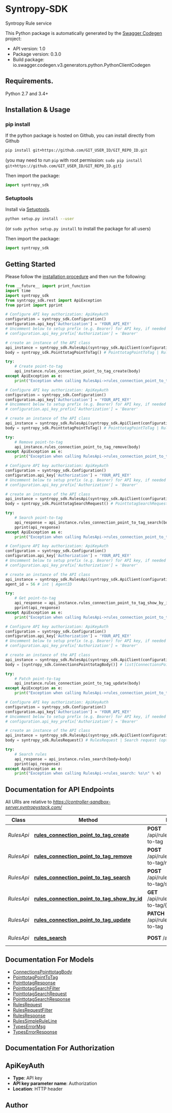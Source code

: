 # Syntropy-SDK
Syntropy Rule service

This Python package is automatically generated by the [Swagger Codegen](https://github.com/swagger-api/swagger-codegen) project:

- API version: 1.0
- Package version: 0.3.0
- Build package: io.swagger.codegen.v3.generators.python.PythonClientCodegen

## Requirements.

Python 2.7 and 3.4+

## Installation & Usage
### pip install

If the python package is hosted on Github, you can install directly from Github

```sh
pip install git+https://github.com/GIT_USER_ID/GIT_REPO_ID.git
```
(you may need to run `pip` with root permission: `sudo pip install git+https://github.com/GIT_USER_ID/GIT_REPO_ID.git`)

Then import the package:
```python
import syntropy_sdk 
```

### Setuptools

Install via [Setuptools](http://pypi.python.org/pypi/setuptools).

```sh
python setup.py install --user
```
(or `sudo python setup.py install` to install the package for all users)

Then import the package:
```python
import syntropy_sdk
```

## Getting Started

Please follow the [installation procedure](#installation--usage) and then run the following:

```python
from __future__ import print_function
import time
import syntropy_sdk
from syntropy_sdk.rest import ApiException
from pprint import pprint

# Configure API key authorization: ApiKeyAuth
configuration = syntropy_sdk.Configuration()
configuration.api_key['Authorization'] = 'YOUR_API_KEY'
# Uncomment below to setup prefix (e.g. Bearer) for API key, if needed
# configuration.api_key_prefix['Authorization'] = 'Bearer'

# create an instance of the API class
api_instance = syntropy_sdk.RulesApi(syntropy_sdk.ApiClient(configuration))
body = syntropy_sdk.PointtotagPointToTag() # PointtotagPointToTag | Rule per Tag data.

try:
    # Create point-to-tag
    api_instance.rules_connection_point_to_tag_create(body)
except ApiException as e:
    print("Exception when calling RulesApi->rules_connection_point_to_tag_create: %s\n" % e)

# Configure API key authorization: ApiKeyAuth
configuration = syntropy_sdk.Configuration()
configuration.api_key['Authorization'] = 'YOUR_API_KEY'
# Uncomment below to setup prefix (e.g. Bearer) for API key, if needed
# configuration.api_key_prefix['Authorization'] = 'Bearer'

# create an instance of the API class
api_instance = syntropy_sdk.RulesApi(syntropy_sdk.ApiClient(configuration))
body = syntropy_sdk.PointtotagPointToTag() # PointtotagPointToTag | Rule per Tag data.

try:
    # Remove point-to-tag
    api_instance.rules_connection_point_to_tag_remove(body)
except ApiException as e:
    print("Exception when calling RulesApi->rules_connection_point_to_tag_remove: %s\n" % e)

# Configure API key authorization: ApiKeyAuth
configuration = syntropy_sdk.Configuration()
configuration.api_key['Authorization'] = 'YOUR_API_KEY'
# Uncomment below to setup prefix (e.g. Bearer) for API key, if needed
# configuration.api_key_prefix['Authorization'] = 'Bearer'

# create an instance of the API class
api_instance = syntropy_sdk.RulesApi(syntropy_sdk.ApiClient(configuration))
body = syntropy_sdk.PointtotagSearchRequest() # PointtotagSearchRequest | Search request

try:
    # Search point-to-tag
    api_response = api_instance.rules_connection_point_to_tag_search(body)
    pprint(api_response)
except ApiException as e:
    print("Exception when calling RulesApi->rules_connection_point_to_tag_search: %s\n" % e)

# Configure API key authorization: ApiKeyAuth
configuration = syntropy_sdk.Configuration()
configuration.api_key['Authorization'] = 'YOUR_API_KEY'
# Uncomment below to setup prefix (e.g. Bearer) for API key, if needed
# configuration.api_key_prefix['Authorization'] = 'Bearer'

# create an instance of the API class
api_instance = syntropy_sdk.RulesApi(syntropy_sdk.ApiClient(configuration))
agent_id = 56 # int | AgentID

try:
    # Get point-to-tag
    api_response = api_instance.rules_connection_point_to_tag_show_by_id(agent_id)
    pprint(api_response)
except ApiException as e:
    print("Exception when calling RulesApi->rules_connection_point_to_tag_show_by_id: %s\n" % e)

# Configure API key authorization: ApiKeyAuth
configuration = syntropy_sdk.Configuration()
configuration.api_key['Authorization'] = 'YOUR_API_KEY'
# Uncomment below to setup prefix (e.g. Bearer) for API key, if needed
# configuration.api_key_prefix['Authorization'] = 'Bearer'

# create an instance of the API class
api_instance = syntropy_sdk.RulesApi(syntropy_sdk.ApiClient(configuration))
body = [syntropy_sdk.ConnectionsPointtotagBody()] # list[ConnectionsPointtotagBody] | Operations list

try:
    # Patch point-to-tag
    api_instance.rules_connection_point_to_tag_update(body)
except ApiException as e:
    print("Exception when calling RulesApi->rules_connection_point_to_tag_update: %s\n" % e)

# Configure API key authorization: ApiKeyAuth
configuration = syntropy_sdk.Configuration()
configuration.api_key['Authorization'] = 'YOUR_API_KEY'
# Uncomment below to setup prefix (e.g. Bearer) for API key, if needed
# configuration.api_key_prefix['Authorization'] = 'Bearer'

# create an instance of the API class
api_instance = syntropy_sdk.RulesApi(syntropy_sdk.ApiClient(configuration))
body = syntropy_sdk.RulesRequest() # RulesRequest | Search request (optional)

try:
    # Search rules
    api_response = api_instance.rules_search(body=body)
    pprint(api_response)
except ApiException as e:
    print("Exception when calling RulesApi->rules_search: %s\n" % e)
```

## Documentation for API Endpoints

All URIs are relative to *https://controller-sandbox-server.syntropystack.com/*

Class | Method | HTTP request | Description
------------ | ------------- | ------------- | -------------
*RulesApi* | [**rules_connection_point_to_tag_create**](docs/RulesApi.md#rules_connection_point_to_tag_create) | **POST** /api/rules/connections/point-to-tag | Create point-to-tag
*RulesApi* | [**rules_connection_point_to_tag_remove**](docs/RulesApi.md#rules_connection_point_to_tag_remove) | **POST** /api/rules/connections/point-to-tag/remove | Remove point-to-tag
*RulesApi* | [**rules_connection_point_to_tag_search**](docs/RulesApi.md#rules_connection_point_to_tag_search) | **POST** /api/rules/connections/point-to-tag/search | Search point-to-tag
*RulesApi* | [**rules_connection_point_to_tag_show_by_id**](docs/RulesApi.md#rules_connection_point_to_tag_show_by_id) | **GET** /api/rules/connections/point-to-tag/{agent_id} | Get point-to-tag
*RulesApi* | [**rules_connection_point_to_tag_update**](docs/RulesApi.md#rules_connection_point_to_tag_update) | **PATCH** /api/rules/connections/point-to-tag | Patch point-to-tag
*RulesApi* | [**rules_search**](docs/RulesApi.md#rules_search) | **POST** /api/rules/search | Search rules

## Documentation For Models

 - [ConnectionsPointtotagBody](docs/ConnectionsPointtotagBody.md)
 - [PointtotagPointToTag](docs/PointtotagPointToTag.md)
 - [PointtotagResponse](docs/PointtotagResponse.md)
 - [PointtotagSearchFilter](docs/PointtotagSearchFilter.md)
 - [PointtotagSearchRequest](docs/PointtotagSearchRequest.md)
 - [PointtotagSearchResponse](docs/PointtotagSearchResponse.md)
 - [RulesRequest](docs/RulesRequest.md)
 - [RulesRequestFilter](docs/RulesRequestFilter.md)
 - [RulesResponse](docs/RulesResponse.md)
 - [RulesSimpleRuleLine](docs/RulesSimpleRuleLine.md)
 - [TypesErrorMsg](docs/TypesErrorMsg.md)
 - [TypesErrorResponse](docs/TypesErrorResponse.md)

## Documentation For Authorization


## ApiKeyAuth

- **Type**: API key
- **API key parameter name**: Authorization
- **Location**: HTTP header


## Author


